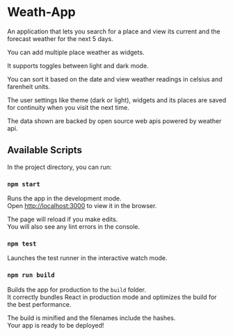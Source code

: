 # Weath-App

An application that lets you search for a place and view its current and the forecast weather for the next 5 days.

You can add multiple place weather as widgets.

It supports toggles between light and dark mode.

You can sort it based on the date and view weather readings in celsius and farenheit units.

The user settings like theme (dark or light), widgets and its places
are saved for continuity when you visit the next time.

The data shown are backed by open source web apis powered by weather api.

## Available Scripts

In the project directory, you can run:

### `npm start`

Runs the app in the development mode.\
Open [http://localhost:3000](http://localhost:3000) to view it in the browser.

The page will reload if you make edits.\
You will also see any lint errors in the console.

### `npm test`

Launches the test runner in the interactive watch mode.

### `npm run build`

Builds the app for production to the `build` folder.\
It correctly bundles React in production mode and optimizes the build for the best performance.

The build is minified and the filenames include the hashes.\
Your app is ready to be deployed!
